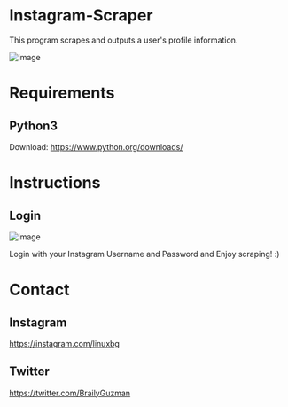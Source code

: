 # Instagram-Scraper
This program scrapes and outputs a user's profile information.

![image](https://user-images.githubusercontent.com/94770717/189569403-67a64c0b-fc8a-4040-a367-ee17d802a07e.png)

# Requirements
## Python3 
Download: https://www.python.org/downloads/ 

# Instructions 
## Login
![image](https://user-images.githubusercontent.com/94770717/189569544-a7b4c7d0-26f1-4e91-af23-5cb4f421dc7e.png)

Login with your Instagram Username and Password and Enjoy scraping! :)

# Contact

## Instagram
https://instagram.com/linuxbg

## Twitter
https://twitter.com/BrailyGuzman
